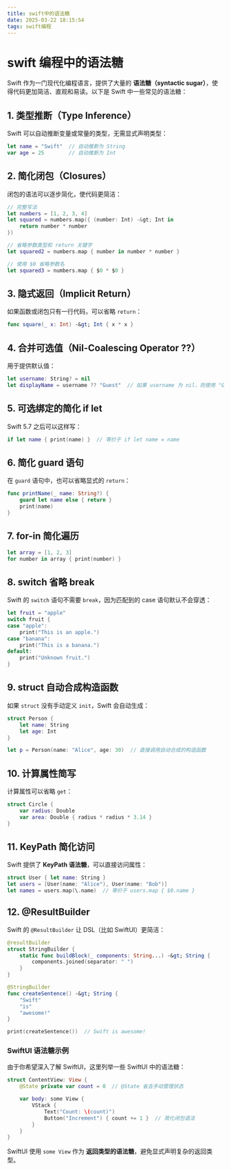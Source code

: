 ```yaml
---
title: swift中的语法糖
date: 2025-03-22 18:15:54
tags: swift编程
---
```




# swift 编程中的语法糖

Swift 作为一门现代化编程语言，提供了大量的 **语法糖（syntactic sugar）**，使得代码更加简洁、直观和易读。以下是 Swift 中一些常见的语法糖：



## 1. **类型推断（Type Inference）**


Swift 可以自动推断变量或常量的类型，无需显式声明类型：


```swift
let name = "Swift"  // 自动推断为 String
var age = 25        // 自动推断为 Int
```



## 2. **简化闭包（Closures）**


闭包的语法可以逐步简化，使代码更简洁：


```swift
// 完整写法
let numbers = [1, 2, 3, 4]
let squared = numbers.map({ (number: Int) -&gt; Int in
    return number * number
})

// 省略参数类型和 return 关键字
let squared2 = numbers.map { number in number * number }

// 使用 $0 省略参数名
let squared3 = numbers.map { $0 * $0 }
```



## 3. **隐式返回（Implicit Return）**


如果函数或闭包只有一行代码，可以省略 `return`：


```swift
func square(_ x: Int) -&gt; Int { x * x }
```



## 4. **合并可选值（Nil-Coalescing Operator ??）**


用于提供默认值：


```swift
let username: String? = nil
let displayName = username ?? "Guest"  // 如果 username 为 nil，则使用 "Guest"
```



## 5. **可选绑定的简化 if let**


Swift 5.7 之后可以这样写：


```swift
if let name { print(name) }  // 等价于 if let name = name
```



## 6. **简化 guard 语句**


在 `guard` 语句中，也可以省略显式的 `return`：


```swift
func printName(_ name: String?) {
    guard let name else { return }
    print(name)
}
```



## 7. **for-in 简化遍历**


```swift
let array = [1, 2, 3]
for number in array { print(number) }
```



## 8. **switch 省略 break**


Swift 的 `switch` 语句不需要 `break`，因为匹配到的 case 语句默认不会穿透：


```swift
let fruit = "apple"
switch fruit {
case "apple":
    print("This is an apple.")
case "banana":
    print("This is a banana.")
default:
    print("Unknown fruit.")
}
```



## 9. **struct 自动合成构造函数**


如果 `struct` 没有手动定义 `init`，Swift 会自动生成：


```swift
struct Person {
    let name: String
    let age: Int
}

let p = Person(name: "Alice", age: 30)  // 直接调用自动合成的构造函数
```



## 10. **计算属性简写**


计算属性可以省略 `get`：


```swift
struct Circle {
    var radius: Double
    var area: Double { radius * radius * 3.14 }
}
```



## 11. **KeyPath 简化访问**


Swift 提供了 **KeyPath 语法糖**，可以直接访问属性：


```swift
struct User { let name: String }
let users = [User(name: "Alice"), User(name: "Bob")]
let names = users.map(\.name)  // 等价于 users.map { $0.name }
```



## 12. **@ResultBuilder**


Swift 的 `@ResultBuilder` 让 DSL（比如 SwiftUI）更简洁：


```swift
@resultBuilder
struct StringBuilder {
    static func buildBlock(_ components: String...) -&gt; String {
        components.joined(separator: " ")
    }
}

@StringBuilder
func createSentence() -&gt; String {
    "Swift"
    "is"
    "awesome!"
}

print(createSentence())  // Swift is awesome!
```



### **SwiftUI 语法糖示例**


由于你希望深入了解 SwiftUI，这里列举一些 SwiftUI 中的语法糖：


```swift
struct ContentView: View {
    @State private var count = 0  // @State 省去手动管理状态

    var body: some View {
        VStack {
            Text("Count: \(count)")
            Button("Increment") { count += 1 }  // 简化闭包语法
        }
    }
}
```


SwiftUI 使用 `some View` 作为 **返回类型的语法糖**，避免显式声明复杂的返回类型。
